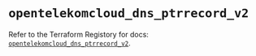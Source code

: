 # `opentelekomcloud_dns_ptrrecord_v2`

Refer to the Terraform Registory for docs: [`opentelekomcloud_dns_ptrrecord_v2`](https://www.terraform.io/docs/providers/opentelekomcloud/r/dns_ptrrecord_v2).
